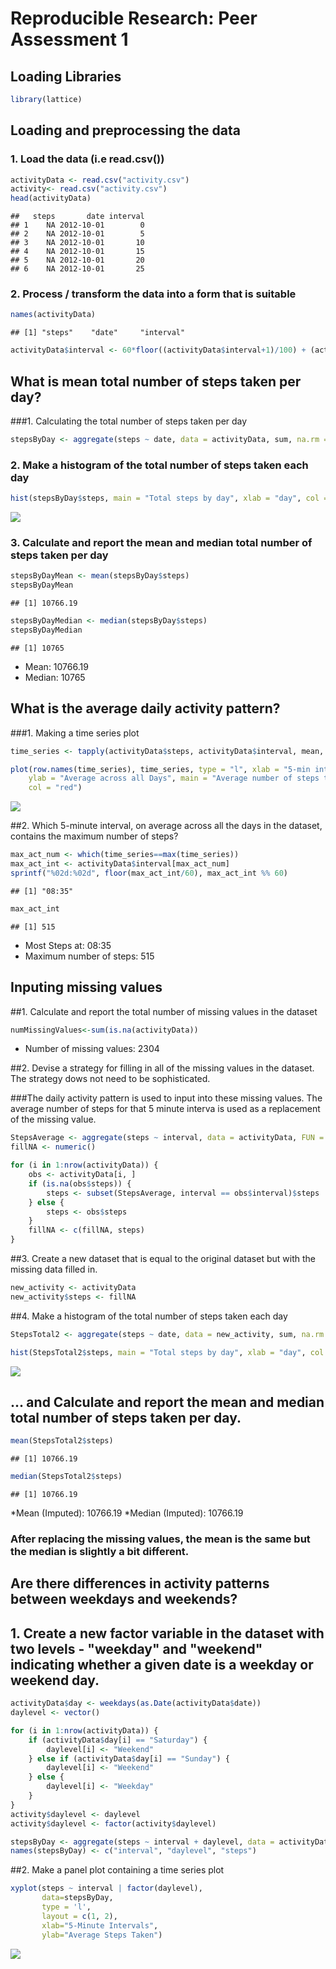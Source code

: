 # Reproducible Research: Peer Assessment 1

## Loading Libraries


```r
library(lattice)
```
## Loading and preprocessing the data

### 1. Load the data (i.e read.csv())


```r
activityData <- read.csv("activity.csv")
activity<- read.csv("activity.csv")
head(activityData)
```

```
##   steps       date interval
## 1    NA 2012-10-01        0
## 2    NA 2012-10-01        5
## 3    NA 2012-10-01       10
## 4    NA 2012-10-01       15
## 5    NA 2012-10-01       20
## 6    NA 2012-10-01       25
```
### 2. Process / transform the data into a form that is suitable


```r
names(activityData)
```

```
## [1] "steps"    "date"     "interval"
```

```r
activityData$interval <- 60*floor((activityData$interval+1)/100) + (activityData$interval %% 100)
```
## What is mean total number of steps taken per day?

###1. Calculating the total number of steps taken per day

```r
stepsByDay <- aggregate(steps ~ date, data = activityData, sum, na.rm = TRUE)
```

### 2. Make a histogram of the total number of steps taken each day

```r
hist(stepsByDay$steps, main = "Total steps by day", xlab = "day", col = "red")
```

![](PA1_template_files/figure-html/unnamed-chunk-5-1.png) 

### 3. Calculate and report the mean and median total number of steps taken per day

```r
stepsByDayMean <- mean(stepsByDay$steps)
stepsByDayMean
```

```
## [1] 10766.19
```

```r
stepsByDayMedian <- median(stepsByDay$steps)
stepsByDayMedian
```

```
## [1] 10765
```
* Mean: 10766.19
* Median: 10765

## What is the average daily activity pattern?

###1. Making a time series plot

```r
time_series <- tapply(activityData$steps, activityData$interval, mean, na.rm = TRUE)

plot(row.names(time_series), time_series, type = "l", xlab = "5-min interval", 
    ylab = "Average across all Days", main = "Average number of steps taken", 
    col = "red")
```

![](PA1_template_files/figure-html/unnamed-chunk-7-1.png) 

##2. Which 5-minute interval, on average across all the days in the dataset, contains the maximum number of steps?

```r
max_act_num <- which(time_series==max(time_series))
max_act_int <- activityData$interval[max_act_num]
sprintf("%02d:%02d", floor(max_act_int/60), max_act_int %% 60)
```

```
## [1] "08:35"
```

```r
max_act_int
```

```
## [1] 515
```
* Most Steps at: 08:35
* Maximum number of steps: 515

## Inputing missing values

##1. Calculate and report the total number of missing values in the dataset

```r
numMissingValues<-sum(is.na(activityData))
```
* Number of missing values: 2304

##2. Devise a strategy for filling in all of the missing values in the dataset. The strategy dows not need to be sophisticated. 

###The daily activity pattern is used to input into these missing values. The average number of steps for that 5 minute interva is used as a replacement of the missing value.

```r
StepsAverage <- aggregate(steps ~ interval, data = activityData, FUN = mean)
fillNA <- numeric()

for (i in 1:nrow(activityData)) {
    obs <- activityData[i, ]
    if (is.na(obs$steps)) {
        steps <- subset(StepsAverage, interval == obs$interval)$steps
    } else {
        steps <- obs$steps
    }
    fillNA <- c(fillNA, steps)
}
```

##3. Create a new dataset that is equal to the original dataset but with the missing data filled in.

```r
new_activity <- activityData
new_activity$steps <- fillNA
```

##4. Make a histogram of the total number of steps taken each day

```r
StepsTotal2 <- aggregate(steps ~ date, data = new_activity, sum, na.rm = TRUE)

hist(StepsTotal2$steps, main = "Total steps by day", xlab = "day", col = "red")
```

![](PA1_template_files/figure-html/unnamed-chunk-12-1.png) 

## ... and Calculate and report the mean and median total number of steps taken per day.

```r
mean(StepsTotal2$steps)
```

```
## [1] 10766.19
```

```r
median(StepsTotal2$steps)
```

```
## [1] 10766.19
```
*Mean (Imputed): 10766.19
*Median (Imputed): 10766.19

### After replacing the missing values, the mean is the same but the median is slightly a bit different.

## Are there differences in activity patterns between weekdays and weekends?

## 1. Create a new factor variable in the dataset with two levels - "weekday" and "weekend" indicating whether a given date is a weekday or weekend day.

```r
activityData$day <- weekdays(as.Date(activityData$date))
daylevel <- vector()

for (i in 1:nrow(activityData)) {
    if (activityData$day[i] == "Saturday") {
        daylevel[i] <- "Weekend"
    } else if (activityData$day[i] == "Sunday") {
        daylevel[i] <- "Weekend"
    } else {
        daylevel[i] <- "Weekday"
    }
}
activity$daylevel <- daylevel
activity$daylevel <- factor(activity$daylevel)

stepsByDay <- aggregate(steps ~ interval + daylevel, data = activityData, mean)
names(stepsByDay) <- c("interval", "daylevel", "steps")
```

##2. Make a panel plot containing a time series plot

```r
xyplot(steps ~ interval | factor(daylevel),
       data=stepsByDay,
       type = 'l',
       layout = c(1, 2),
       xlab="5-Minute Intervals",
       ylab="Average Steps Taken")
```

![](PA1_template_files/figure-html/unnamed-chunk-15-1.png) 
